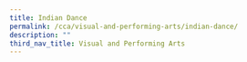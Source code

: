 ```yaml
---
title: Indian Dance
permalink: /cca/visual-and-performing-arts/indian-dance/
description: ""
third_nav_title: Visual and Performing Arts
---
```

